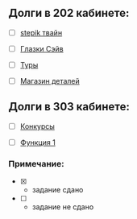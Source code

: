## Долги в 202 кабинете:
 - [ ] [stepik твайн](https://drive.google.com/drive/u/2/folders/1w3YQCT3fc5eeBflrj5DTk37siGxNBSMi)
 - [ ] [Глазки Сэйв](https://drive.google.com/drive/folders/19MIIOK3CblqcI40n8bt1kw6S65LorWU0?usp=drive_link)
 - [ ] [Туры](https://drive.google.com/drive/folders/1JfK4L3-y_RXSW7gWYBJF0BgQF9KWT6tH?usp=drive_link)
 - [ ] [Магазин деталей](https://drive.google.com/drive/folders/1DgyykdhXUm_aQ_h8U3tnpGpnmYszHG1L?usp=drive_link)


## Долги в 303 кабинете:
 - [ ] [Конкурсы](https://drive.google.com/drive/u/2/folders/1I07I8dQoROk5lhioMBhvssZ_CDzsY89K)
 - [ ] [Функция 1](https://i.ibb.co/fQ0kMDW/image.png)


### Примечание:
 - [x] - задание сдано
 - [ ] - задание не сдано
